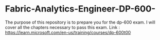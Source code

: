 # Fabric-Analytics-Engineer-DP-600-
The purpose of this repository is to prepare you for the dp-600 exam. I will cover all the chapters necessary to pass this exam.
Link : https://learn.microsoft.com/en-us/training/courses/dp-600t00 
